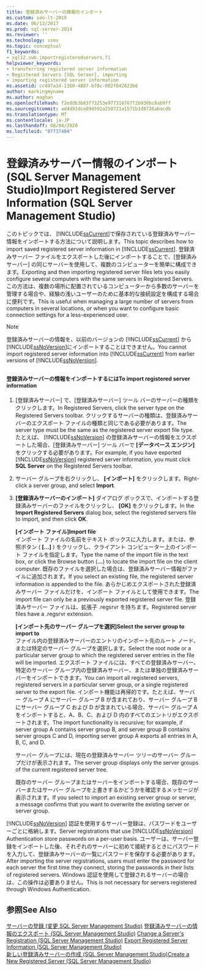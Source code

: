 ```yaml
---
title: 登録済みサーバーの情報のインポート
ms.custom: seo-lt-2019
ms.date: 06/13/2017
ms.prod: sql-server-2014
ms.reviewer: ''
ms.technology: ssms
ms.topic: conceptual
f1_keywords:
- sql12.swb.importregisteredservers.f1
helpviewer_keywords:
- transferring registered server information
- Registered Servers [SQL Server], importing
- importing registered server information
ms.assetid: cc497a14-1360-4887-b70c-002f042823b6
author: markingmyname
ms.author: maghan
ms.openlocfilehash: f2eddb3b83f73253e977316767f2b930bc8ab9ff
ms.sourcegitcommit: ad4d92dce894592a259721a1571b1d8736abacdb
ms.translationtype: MT
ms.contentlocale: ja-JP
ms.lasthandoff: 08/04/2020
ms.locfileid: "87737404"
---
```

# <a name="import-registered-server-information-sql-server-management-studio"></a><span data-ttu-id="c6f62-102">登録済みサーバー情報のインポート (SQL Server Management Studio)</span><span class="sxs-lookup"><span data-stu-id="c6f62-102">Import Registered Server Information (SQL Server Management Studio)</span></span>
  <span data-ttu-id="c6f62-103">このトピックでは、 [!INCLUDE[ssCurrent](../../includes/sscurrent-md.md)]で保存されている登録済みサーバー情報をインポートする方法について説明します。</span><span class="sxs-lookup"><span data-stu-id="c6f62-103">This topic describes how to import saved registered server information in [!INCLUDE[ssCurrent](../../includes/sscurrent-md.md)].</span></span> <span data-ttu-id="c6f62-104">登録済みサーバー ファイルをエクスポートした後にインポートすることで、[登録済みサーバー] の同じサーバーを使用して、複数のコンピューターを簡単に構成できます。</span><span class="sxs-lookup"><span data-stu-id="c6f62-104">Exporting and then importing registered server files lets you easily configure several computers with the same servers in Registered Servers.</span></span> <span data-ttu-id="c6f62-105">この方法は、複数の場所に配置されているコンピューターから多数のサーバーを管理する場合や、経験の浅いユーザーのために基本的な接続設定を構成する場合に便利です。</span><span class="sxs-lookup"><span data-stu-id="c6f62-105">This is useful when managing a large number of servers from computers in several locations, or when you want to configure basic connection settings for a less-experienced user.</span></span>  
  
> [!NOTE]  
>  <span data-ttu-id="c6f62-106">登録済みサーバーの情報を、以前のバージョンの [!INCLUDE[ssCurrent](../../includes/sscurrent-md.md)] から [!INCLUDE[ssNoVersion](../../includes/ssnoversion-md.md)]にインポートすることはできません。</span><span class="sxs-lookup"><span data-stu-id="c6f62-106">You cannot import registered server information into [!INCLUDE[ssCurrent](../../includes/sscurrent-md.md)] from earlier versions of [!INCLUDE[ssNoVersion](../../includes/ssnoversion-md.md)].</span></span>  
  
##  <a name="SSMSProcedure"></a>  
  
#### <a name="to-import-registered-server-information"></a><span data-ttu-id="c6f62-107">登録済みサーバーの情報をインポートするには</span><span class="sxs-lookup"><span data-stu-id="c6f62-107">To import registered server information</span></span>  
  
1.  <span data-ttu-id="c6f62-108">[登録済みサーバー] で、[登録済みサーバー] ツール バーのサーバーの種類をクリックします。</span><span class="sxs-lookup"><span data-stu-id="c6f62-108">In Registered Servers, click the server type on the Registered Servers toolbar.</span></span> <span data-ttu-id="c6f62-109">クリックするサーバーの種類は、登録済みサーバーのエクスポート ファイルの種類と同じである必要があります。</span><span class="sxs-lookup"><span data-stu-id="c6f62-109">The server type must be the same as the registered server export file type.</span></span> <span data-ttu-id="c6f62-110">たとえば、 [!INCLUDE[ssNoVersion](../../includes/ssnoversion-md.md)] の登録済みサーバーの情報をエクスポートした場合、[登録済みサーバー] ツール バーで **[データベース エンジン]** をクリックする必要があります。</span><span class="sxs-lookup"><span data-stu-id="c6f62-110">For example, if you have exported [!INCLUDE[ssNoVersion](../../includes/ssnoversion-md.md)] registered server information, you must click **SQL Server** on the Registered Servers toolbar.</span></span>  
  
2.  <span data-ttu-id="c6f62-111">サーバー グループを右クリックし、 **[インポート]** をクリックします。</span><span class="sxs-lookup"><span data-stu-id="c6f62-111">Right-click a server group, and select **Import**.</span></span>  
  
3.  <span data-ttu-id="c6f62-112">**[登録済みサーバーのインポート]** ダイアログ ボックスで、インポートする登録済みサーバーのファイルをクリックし、 **[OK]** をクリックします。</span><span class="sxs-lookup"><span data-stu-id="c6f62-112">In the **Import Registered Servers** dialog box, select the registered servers file to import, and then click **OK**.</span></span>  
  
     <span data-ttu-id="c6f62-113">**[インポート ファイル]**</span><span class="sxs-lookup"><span data-stu-id="c6f62-113">**Import file**</span></span>  
     <span data-ttu-id="c6f62-114">インポート ファイルの名前をテキスト ボックスに入力します。または、参照ボタン ( **[...]** ) をクリックし、クライアント コンピューター上のインポート ファイルを指定します。</span><span class="sxs-lookup"><span data-stu-id="c6f62-114">Type the name of the import file in the text box, or click the Browse button (**...**) to locate the import file on the client computer.</span></span> <span data-ttu-id="c6f62-115">既存のファイルを選択した場合は、登録済みサーバー情報がファイルに追加されます。</span><span class="sxs-lookup"><span data-stu-id="c6f62-115">If you select an existing file, the registered server information is appended to the file.</span></span> <span data-ttu-id="c6f62-116">あらかじめエクスポートされた登録済みサーバー ファイルだけを、インポート ファイルとして使用できます。</span><span class="sxs-lookup"><span data-stu-id="c6f62-116">The import file can only be a previously exported registered server file.</span></span> <span data-ttu-id="c6f62-117">登録済みサーバー ファイルは、拡張子 .regsrvr を持ちます。</span><span class="sxs-lookup"><span data-stu-id="c6f62-117">Registered server files have a .regsrvr extension.</span></span>  
  
     <span data-ttu-id="c6f62-118">**[インポート先のサーバー グループを選択]**</span><span class="sxs-lookup"><span data-stu-id="c6f62-118">**Select the server group to import to**</span></span>  
     <span data-ttu-id="c6f62-119">ファイル内の登録済みサーバーのエントリのインポート先のルート ノード、または特定のサーバー グループを選択します。</span><span class="sxs-lookup"><span data-stu-id="c6f62-119">Select the root node or a particular server group to which the registered server entries in the file will be imported.</span></span> <span data-ttu-id="c6f62-120">エクスポート ファイルには、すべての登録済みサーバー、特定のサーバー グループ内の登録済みサーバー、または単独の登録済みサーバーをインポートできます。</span><span class="sxs-lookup"><span data-stu-id="c6f62-120">You can import all registered servers, registered servers in a particular server group, or a single registered server to the export file.</span></span> <span data-ttu-id="c6f62-121">インポート機能は再帰的です。たとえば、サーバー グループ A にサーバー グループ B が含まれており、サーバー グループ B にサーバー グループ C および D が含まれている場合、サーバー グループ A をインポートすると、A、B、C、および D 内のすべてのエントリがエクスポートされます。</span><span class="sxs-lookup"><span data-stu-id="c6f62-121">The import functionality is recursive; for example, if server group A contains server group B, and server group B contains server groups C and D, importing server group A exports all entries in A, B, C, and D.</span></span>  
  
     <span data-ttu-id="c6f62-122">サーバー グループには、現在の登録済みサーバー ツリーのサーバー グループだけが表示されます。</span><span class="sxs-lookup"><span data-stu-id="c6f62-122">The server group displays only the server groups of the current registered server tree.</span></span>  
  
     <span data-ttu-id="c6f62-123">既存のサーバー グループまたはサーバーをインポートする場合、既存のサーバーまたはサーバー グループを上書きするかどうかを確認するメッセージが表示されます。</span><span class="sxs-lookup"><span data-stu-id="c6f62-123">If you select to import an existing server group or server, a message confirms that you want to overwrite the existing server or server group.</span></span>  
  
 <span data-ttu-id="c6f62-124">[!INCLUDE[ssNoVersion](../../includes/ssnoversion-md.md)] 認証を使用するサーバー登録は、パスワードをユーザーごとに格納します。</span><span class="sxs-lookup"><span data-stu-id="c6f62-124">Server registrations that use [!INCLUDE[ssNoVersion](../../includes/ssnoversion-md.md)] Authentication store passwords on a per-user basis.</span></span> <span data-ttu-id="c6f62-125">ユーザーは、サーバー登録をインポートした後、それぞれのサーバーに初めて接続するときにパスワードを入力して、登録済みサーバーの一覧にパスワードを保存する必要があります。</span><span class="sxs-lookup"><span data-stu-id="c6f62-125">After importing the server registrations, users must enter the password for each server the first time they connect, storing the passwords in their lists of registered servers.</span></span> <span data-ttu-id="c6f62-126">Windows 認証を使用して登録されるサーバーの場合は、この操作は必要ありません。</span><span class="sxs-lookup"><span data-stu-id="c6f62-126">This is not necessary for servers registered through Windows Authentication.</span></span>  
  
## <a name="see-also"></a><span data-ttu-id="c6f62-127">参照</span><span class="sxs-lookup"><span data-stu-id="c6f62-127">See Also</span></span>  
 <span data-ttu-id="c6f62-128">[サーバーの登録 &#40;変更 SQL Server Management Studio&#41;](change-a-server-s-registration-sql-server-management-studio.md) [登録済みサーバーの情報のエクスポート &#40;SQL Server Management Studio&#41;](export-registered-server-information-sql-server-management-studio.md) </span><span class="sxs-lookup"><span data-stu-id="c6f62-128">[Change a Server's Registration &#40;SQL Server Management Studio&#41;](change-a-server-s-registration-sql-server-management-studio.md) [Export Registered Server Information &#40;SQL Server Management Studio&#41;](export-registered-server-information-sql-server-management-studio.md) </span></span>  
 [<span data-ttu-id="c6f62-129">新しい登録済みサーバーの作成 &#40;SQL Server Management Studio&#41;</span><span class="sxs-lookup"><span data-stu-id="c6f62-129">Create a New Registered Server &#40;SQL Server Management Studio&#41;</span></span>](create-a-new-registered-server-sql-server-management-studio.md)  
  
  
